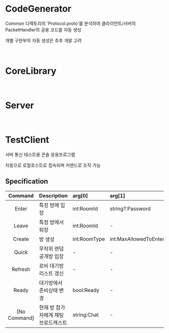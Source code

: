 # CodeGenerator
Common 디렉토리의 'Protocol.proto'를 분석하여 클라이언트/서버의 PacketHandler의 공용 코드를 자동 생성

개별 구현부의 자동 생성은 추후 개발 고려

<br/>

# CoreLibrary

<br/>

# Server

<br/>

# TestClient
서버 통신 테스트용 콘솔 응용프로그램

자동으로 로컬호스트로 접속되며 커맨드로 조작 가능

## Specification
Command | Description | arg[0] | arg[1] | arg[2] | arg[3] | Response
|:-:|:-|:-|:-|:-|:-|:-|
Enter | 특정 방에 입장 | int:RoomId | string?:Password | - | - | bool:EnterOk
Leave | 특정 방에서 퇴장 | int:RoomId | - | - | - | bool:LeaveOk
Create | 방 생성 | int:RoomType | int:MaxAllowedToEnter | string?:RoomTitle | string?:Password | bool:EnterOk
Quick | 무작위 랜덤 공개방 입장 | - | - | - | - | bool:EnterOk
Refresh | 로비 대기방 리스트 갱신 | - | - | - | - | class[]:RoomInfos
Ready | 대기방에서 준비상태 변경 | bool:Ready | - | - | - | class:AccountInfo
[No Command] | 현재 방 참가자에게 채팅 브로드캐스트 | string:Chat | - | - |  - | -